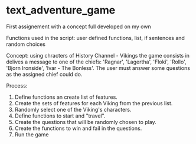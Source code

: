 # text_adventure_game
First assignement with a concept full developed on my own

Functions used in the script: user defined functions, list, if sentences and random choices

Concept: using chracters of History Channel - Vikings the game consists in delives a message to one of the chiefs: 
'Ragnar', 'Lagertha', 'Floki', 'Rollo', 'Bjorn Ironside', 'Ivar - The Bonless'. The user must answer some questions as the assigned chief could do.

Process:
1. Define functions an create list of features.
2. Create the sets of features for each Viking from the previous list.
3. Randomly select one of the Viking's characters.
4. Define functions to start and "travel".
5. Create the questions that will be randomly chosen to play.
6. Create the functions to win and fail in the questions.
7. Run the game

